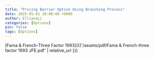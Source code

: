 ```yaml
---
title: "Pricing Barrier Option Using Branching Process"
date: 2025-05-01 10:00:00 +0800
author: EllianaLi
categories: [Options]
pin: false
tags: [Options]
---
```


[Fama & French-Three Factor 1993]({{'/assets/pdf/Fama & French-three factor 1993 JFE.pdf' | relative_url }})
